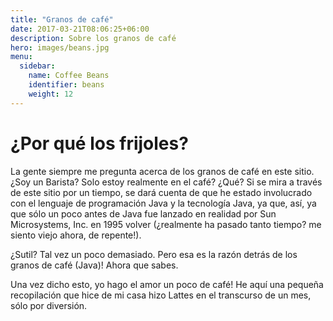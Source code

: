 ```yaml
---
title: "Granos de café"
date: 2017-03-21T08:06:25+06:00
description: Sobre los granos de café
hero: images/beans.jpg
menu:
  sidebar:
    name: Coffee Beans
    identifier: beans
    weight: 12
---
```


# ¿Por qué los frijoles?

La gente siempre me pregunta acerca de los granos de café en este sitio. ¿Soy un Barista? Solo estoy realmente en el café? ¿Qué? Si se mira a través de este sitio por un tiempo, se dará cuenta de que he estado involucrado con el lenguaje de programación Java y la tecnología Java, ya que, así, ya que sólo un poco antes de Java fue lanzado en realidad por Sun Microsystems, Inc. en 1995 volver (¿realmente ha pasado tanto tiempo? me siento viejo ahora, de repente!).

¿Sutil? Tal vez un poco demasiado. Pero esa es la razón detrás de los granos de café (Java)! Ahora que sabes.

Una vez dicho esto, yo hago el amor un poco de café! He aquí una pequeña recopilación que hice de mi casa hizo Lattes en el transcurso de un mes, sólo por diversión.


